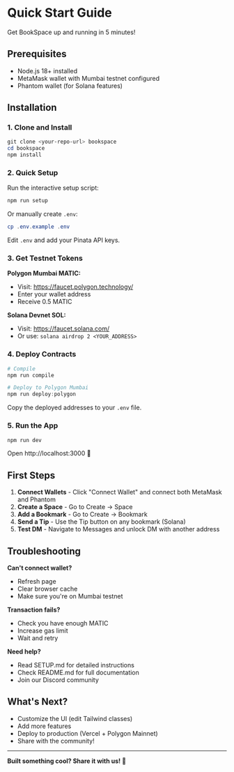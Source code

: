 # Quick Start Guide

Get BookSpace up and running in 5 minutes!

## Prerequisites

- Node.js 18+ installed
- MetaMask wallet with Mumbai testnet configured
- Phantom wallet (for Solana features)

## Installation

### 1. Clone and Install

```powershell
git clone <your-repo-url> bookspace
cd bookspace
npm install
```

### 2. Quick Setup

Run the interactive setup script:

```powershell
npm run setup
```

Or manually create `.env`:

```powershell
cp .env.example .env
```

Edit `.env` and add your Pinata API keys.

### 3. Get Testnet Tokens

**Polygon Mumbai MATIC:**
- Visit: https://faucet.polygon.technology/
- Enter your wallet address
- Receive 0.5 MATIC

**Solana Devnet SOL:**
- Visit: https://faucet.solana.com/
- Or use: `solana airdrop 2 <YOUR_ADDRESS>`

### 4. Deploy Contracts

```powershell
# Compile
npm run compile

# Deploy to Polygon Mumbai
npm run deploy:polygon
```

Copy the deployed addresses to your `.env` file.

### 5. Run the App

```powershell
npm run dev
```

Open http://localhost:3000 🎉

## First Steps

1. **Connect Wallets** - Click "Connect Wallet" and connect both MetaMask and Phantom
2. **Create a Space** - Go to Create → Space
3. **Add a Bookmark** - Go to Create → Bookmark
4. **Send a Tip** - Use the Tip button on any bookmark (Solana)
5. **Test DM** - Navigate to Messages and unlock DM with another address

## Troubleshooting

**Can't connect wallet?**
- Refresh page
- Clear browser cache
- Make sure you're on Mumbai testnet

**Transaction fails?**
- Check you have enough MATIC
- Increase gas limit
- Wait and retry

**Need help?**
- Read SETUP.md for detailed instructions
- Check README.md for full documentation
- Join our Discord community

## What's Next?

- Customize the UI (edit Tailwind classes)
- Add more features
- Deploy to production (Vercel + Polygon Mainnet)
- Share with the community!

---

**Built something cool? Share it with us! 🚀**
